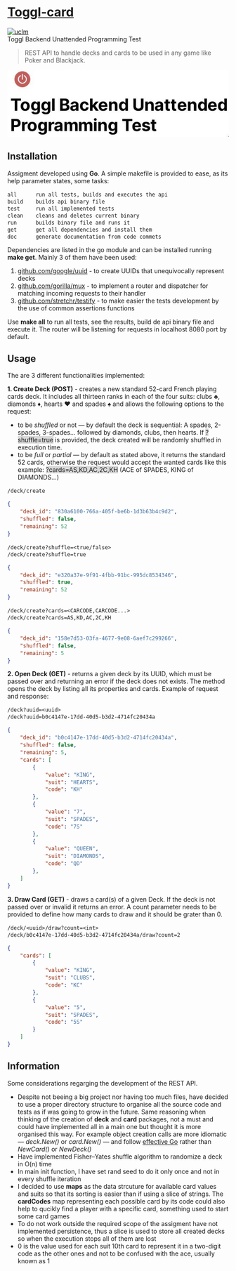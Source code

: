 # [Toggl-card](/doc/Toggl_Backend_Unattended_Programming_Test.pdf)
[![uclm](https://img.shields.io/badge/personal-project-red.svg?&longCache=true&colorA=27a79a&colorB=555555&style=for-the-badge)](http://www.juanperea.me)  
Toggl Backend Unattended Programming Test
> REST API to handle decks and cards to be used in any game like Poker and Blackjack.

![toggl-banner](doc/banner.jpg)

## Installation
Assigment developed using **Go**. A simple makefile is provided to ease, as its help parameter states, some tasks:

```
all      run all tests, builds and executes the api
build    builds api binary file
test     run all implemented tests
clean    cleans and deletes current binary
run      builds binary file and runs it
get      get all dependencies and install them 
doc      generate documentation from code commets
```

Dependencies are listed in the go module and can be installed running **make get**. Mainly 3 of them have been used:

1. [github.com/google/uuid](https://github.com/google/uuid) - to create UUIDs that unequivocally represent decks
2. [github.com/gorilla/mux](https://github.com/google/uuid) - to implement a router and dispatcher for matching incoming requests to their handler
3. [github.com/stretchr/testify](https://github.com/google/uuid) - to make easier the tests development by the use of common assertions functions

Use **make all** to run all tests, see the results, build de api binary file and execute it. The router will be listening for requests in localhost 8080 port by default.

## Usage

The are 3 different functionalities implemented:

**1. Create Deck (POST)** -  creates a new standard 52-card French playing cards deck. It includes all thirteen ranks in each of the four suits: clubs :clubs:, diamonds :diamonds:, hearts :hearts: and spades :spades: and allows the following options to the request:

- to be *shuffled* or not — by default the deck is sequential: A spades, 2-spades, 3-spades... followed by diamonds, clubs, then hearts. If <span style="background-color: #D9D9D9">?shuffle=true</span> is provided, the deck created will be randomly shuffled in execution time.
- to be *full* or *partial* — by default as stated above, it returns the standard 52 cards, otherwise the request would accept the wanted cards like this example: <span style="background-color: #D9D9D9">?cards=AS,KD,AC,2C,KH</span> (ACE of SPADES, KING of DIAMONDS...)

```
/deck/create
```
```json
{
    "deck_id": "830a6100-766a-405f-be6b-1d3b63b4c9d2",
    "shuffled": false,
    "remaining": 52
}
```
```
/deck/create?shuffle=<true/false>
/deck/create?shuffle=true
```
```json
{
    "deck_id": "e320a37e-9f91-4fbb-91bc-995dc8534346",
    "shuffled": true,
    "remaining": 52
}
```
```
/deck/create?cards=<CARCODE,CARCODE...>
/deck/create?cards=AS,KD,AC,2C,KH
```
```json
{
    "deck_id": "158e7d53-03fa-4677-9e08-6aef7c299266",
    "shuffled": false,
    "remaining": 5
}
```

**2. Open Deck (GET)** - returns a given deck by its UUID, which must be passed over and returning an error if the deck does not exists. The method opens the deck by listing all its properties and cards. Example of request and response:

```
/deck?uuid=<uuid>
/deck?uuid=b0c4147e-17dd-40d5-b3d2-4714fc20434a
```
```json
{
    "deck_id": "b0c4147e-17dd-40d5-b3d2-4714fc20434a",
    "shuffled": false,
    "remaining": 5,
    "cards": [
        {
            "value": "KING",
            "suit": "HEARTS",
            "code": "KH"
        },
        {
            "value": "7",
            "suit": "SPADES",
            "code": "7S"
        },
        {
            "value": "QUEEN",
            "suit": "DIAMONDS",
            "code": "QD"
        },
    ]
}
```
**3. Draw Card (GET)** - draws a card(s) of a given Deck. If the deck is not passed over or invalid it returns an error. A count parameter needs to be provided to define how many cards to draw and it should be grater than 0. 

```
/deck/<uuid>/draw?count=<int>
/deck/b0c4147e-17dd-40d5-b3d2-4714fc20434a/draw?count=2
```
```json
{
    "cards": [
        {
            "value": "KING",
            "suit": "CLUBS",
            "code": "KC"
        },
        {
            "value": "5",
            "suit": "SPADES",
            "code": "5S"
        }
    ]
}
```

## Information

Some considerations regarging the development of the REST API.

- Despite not beeing a big project nor having too much files, have decided to use a proper directory structure to organise all the source code and tests as if was going to grow in the future. Same reasoning when thinking of the creation of **deck** and **card** packages, not a must and could have implemented all in a main one but thought it is more organised this way. For example object creation calls are more idiomatic — *deck.New()* or *card.New()* — and follow [effective Go](https://golang.org/doc/effective_go.html) rather than *NewCard()* or *NewDeck()*
- Have implemented Fisher–Yates shuffle algorithm to randomize a deck in O(n) time
- In main init function, I have set rand seed to do it only once and not in every shuffle iteration
- I decided to use **maps** as the data strcuture for available card values and suits so that its sorting is easier than if using a slice of strings. The **cardCodes** map representing each possible card by its code could also help to qucikly find a player with a specific card, something used to start some card games
- To do not work outside the required scope of the assigment have not implemented persistence, thus a slice is used to store all created decks so when the execution stops all of them are lost 
- 0 is the value used for each suit 10th card to represent it in a two-digit code as the other ones and not to be confused with the ace, usually known as 1